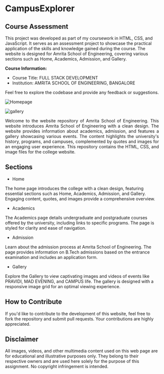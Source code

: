 # CampusExplorer

## Course Assessment

This project was developed as part of my coursework in HTML, CSS, and JavaScript. It serves as an assessment project to showcase the practical application of the skills and knowledge gained during the course. The website is designed for Amrita School of Engineering, covering various sections such as Home, Academics, Admission, and Gallery.

**Course Information:**
- Course Title: FULL STACK DEVELOPMENT
- Institution: AMRITA SCHOOL OF ENGINEERING, BANGALORE

Feel free to explore the codebase and provide any feedback or suggestions.

![Homepage](https://github.com/shivatejapecheti/CampusExplorer/assets/126412107/8442faa0-51f7-40c9-a22d-2e63d9666030)

![gallery](https://github.com/shivatejapecheti/CampusExplorer/assets/126412107/da7c0eec-cdd7-40f6-96c8-afae57b41ec3)


 <div align="justify"> Welcome to the website repository of Amrita School of Engineering.  This website introduces Amrita School of Engineering with a clean design. The website provides information about academics, admission, and features a gallery showcasing various events. The content highlights the university's history, programs, and campuses, complemented by quotes and images for an engaging user experience.  This repository contains the HTML, CSS, and image files for the college website. </div>


## Sections

* Home
  
The home page introduces the college with a clean design, featuring essential sections such as Home, Academics, Admission, and Gallery. Engaging content, quotes, and images provide a comprehensive overview.

* Academics
  
The Academics page details undergraduate and postgraduate courses offered by the university, including links to specific programs. The page is styled for clarity and ease of navigation.

* Admission
  
Learn about the admission process at Amrita School of Engineering. The page provides information on B.Tech admissions based on the entrance examination and includes an application form.

* Gallery
  
Explore the Gallery to view captivating images and videos of events like PRAVIDI, MAD EVENING, and CAMPUS life. The gallery is designed with a responsive image grid for an optimal viewing experience.

## How to Contribute
If you'd like to contribute to the development of this website, feel free to fork the repository and submit pull requests. Your contributions are highly appreciated.

## Disclaimer

All images, videos, and other multimedia content used on this web page are for educational and illustrative purposes only. They belong to their respective owners and are used here solely for the purpose of this assignment. No copyright infringement is intended.
